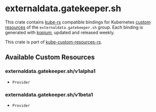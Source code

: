 <!--
SPDX-FileCopyrightText: The kube-custom-resources-rs Authors
SPDX-License-Identifier: 0BSD
 -->

# externaldata.gatekeeper.sh

This crate contains [kube-rs](https://kube.rs/) compatible bindings for Kubernetes [custom resources](https://kubernetes.io/docs/tasks/extend-kubernetes/custom-resources/custom-resource-definitions/) of the `externaldata.gatekeeper.sh` group. Each binding is generated with [kopium](https://github.com/kube-rs/kopium), updated and released weekly.

This crate is part of [kube-custom-resources-rs](https://github.com/metio/kube-custom-resources-rs).

## Available Custom Resources

### externaldata.gatekeeper.sh/v1alpha1
- `Provider`
### externaldata.gatekeeper.sh/v1beta1
- `Provider`
